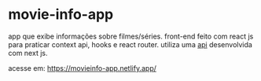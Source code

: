 # movie-info-app
app que exibe informações sobre filmes/séries. front-end feito com react js para praticar context api, hooks e react router.
utiliza uma <a href="https://github.com/herbertizidro/movie-info-api">api</a> desenvolvida com next js.

acesse em: https://movieinfo-app.netlify.app/



